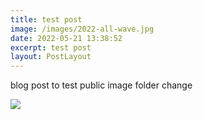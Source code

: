 ```yaml
---
title: test post
image: /images/2022-all-wave.jpg
date: 2022-05-21 13:38:52
excerpt: test post
layout: PostLayout
---
```

blog post to test public image folder change

![](/images/2022-judging-final.JPG)